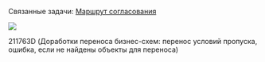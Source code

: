 Связанные задачи:
[Маршрут согласования](Маршрут%20согласования.md)

![](Pasted%20image%2020250506124056.png)

211763D (Доработки переноса бизнес-схем: перенос условий пропуска, ошибка, если не найдены объекты для переноса)



